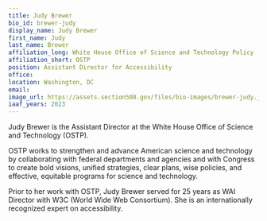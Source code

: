 ```yaml
---
title: Judy Brewer
bio_id: brewer-judy
display_name: Judy Brewer
first_name: Judy
last_name: Brewer
affiliation_long: White House Office of Science and Technology Policy (OSTP)
affiliation_short: OSTP
position: Assistant Director for Accessibility
office: 
location: Washington, DC
email: 
image_url: https://assets.section508.gov/files/bio-images/brewer-judy.jpg
iaaf_years: 2023
---
```

Judy Brewer is the Assistant Director at the White House Office of Science and Technology (OSTP).

OSTP works to strengthen and advance American science and technology by collaborating with federal departments and agencies and with Congress to create bold visions, unified strategies, clear plans, wise policies, and effective, equitable programs for science and technology.

Prior to her work with OSTP, Judy Brewer served for 25 years as WAI Director with W3C (World Wide Web Consortium). She is an internationally recognized expert on accessibility.